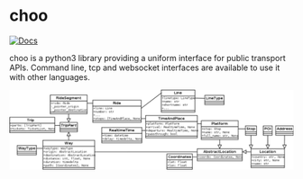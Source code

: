 choo
====

[![Docs](https://readthedocs.org/projects/choo/badge/?version=latest)](https://choo.readthedocs.org/)

choo is a python3 library providing a uniform interface for public transport APIs. Command line, tcp and websocket interfaces are available to use it with other languages.

![UML Model Overview](uml.png)
